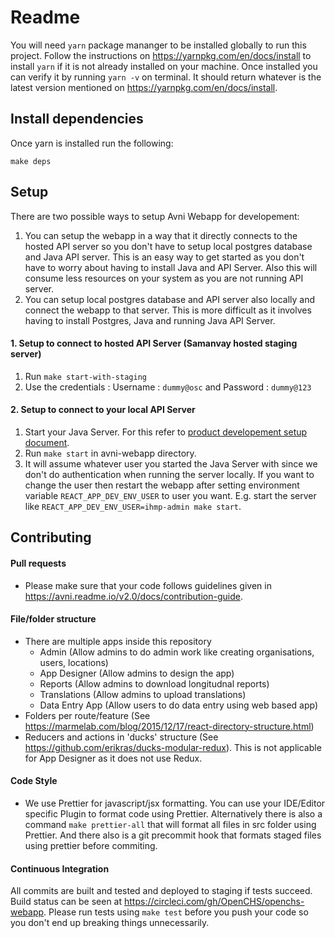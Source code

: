 # Readme

You will need `yarn` package mananger to be installed globally to run this project. Follow the instructions on https://yarnpkg.com/en/docs/install to install `yarn` if it is not already installed on your machine.
Once installed you can verify it by running `yarn -v` on terminal. It should return whatever is the latest version mentioned on https://yarnpkg.com/en/docs/install.

## Install dependencies

Once yarn is installed run the following:

```
make deps
```

## Setup

There are two possible ways to setup Avni Webapp for developement:

1. You can setup the webapp in a way that it directly connects to the hosted API server so you don't have to setup local postgres database and Java API server. This is an easy way to get started as you don't have to worry about having to install Java and API Server. Also this will consume less resources on your system as you are not running API server.
2. You can setup local postgres database and API server also locally and connect the webapp to that server. This is more difficult as it involves having to install Postgres, Java and running Java API Server.

#### 1. Setup to connect to hosted API Server (Samanvay hosted staging server)

1. Run `make start-with-staging`
2. Use the credentials : Username : `dummy@osc` and Password : `dummy@123` 

#### 2. Setup to connect to your local API Server

1. Start your Java Server. For this refer to [product developement setup document](https://avni.readme.io/docs/developer-environment-setup-ubuntu#server-side-components).
2. Run `make start` in avni-webapp directory.
3. It will assume whatever user you started the Java Server with since we don't do authentication when running the server locally. If you want to change the user then restart the webapp after setting environment variable `REACT_APP_DEV_ENV_USER` to user you want. E.g. start the server like `REACT_APP_DEV_ENV_USER=ihmp-admin make start`.

## Contributing

#### Pull requests

- Please make sure that your code follows guidelines given in https://avni.readme.io/v2.0/docs/contribution-guide.

#### File/folder structure

- There are multiple apps inside this repository
  - Admin (Allow admins to do admin work like creating organisations, users, locations)
  - App Designer (Allow admins to design the app)
  - Reports (Allow admins to download longitudnal reports)
  - Translations (Allow admins to upload translations)
  - Data Entry App (Allow users to do data entry using web based app)
- Folders per route/feature
  (See https://marmelab.com/blog/2015/12/17/react-directory-structure.html)
- Reducers and actions in 'ducks' structure (See https://github.com/erikras/ducks-modular-redux). This is not applicable for App Designer as it does not use Redux.

#### Code Style

- We use Prettier for javascript/jsx formatting. You can use your IDE/Editor specific Plugin to format code using Prettier. Alternatively there is also a command `make prettier-all` that will format all files in src folder using Prettier. And there also is a git precommit hook that formats staged files using prettier before commiting.

#### Continuous Integration

All commits are built and tested and deployed to staging if tests succeed. Build status can be seen at https://circleci.com/gh/OpenCHS/openchs-webapp. Please run tests using `make test` before you push your code so you don't end up breaking things unnecessarily.
